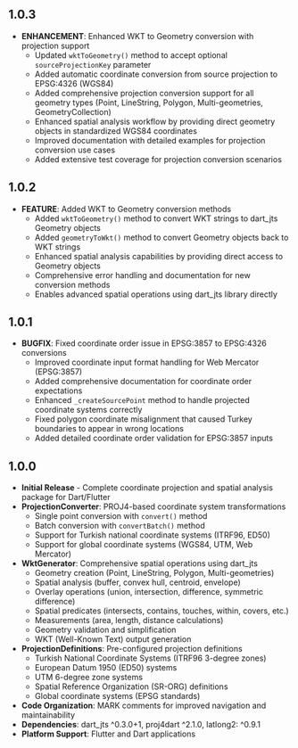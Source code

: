 ## 1.0.3

- **ENHANCEMENT**: Enhanced WKT to Geometry conversion with projection support
  - Updated `wktToGeometry()` method to accept optional `sourceProjectionKey` parameter
  - Added automatic coordinate conversion from source projection to EPSG:4326 (WGS84)
  - Added comprehensive projection conversion support for all geometry types (Point, LineString, Polygon, Multi-geometries, GeometryCollection)
  - Enhanced spatial analysis workflow by providing direct geometry objects in standardized WGS84 coordinates
  - Improved documentation with detailed examples for projection conversion use cases
  - Added extensive test coverage for projection conversion scenarios

## 1.0.2

- **FEATURE**: Added WKT to Geometry conversion methods
  - Added `wktToGeometry()` method to convert WKT strings to dart_jts Geometry objects
  - Added `geometryToWkt()` method to convert Geometry objects back to WKT strings
  - Enhanced spatial analysis capabilities by providing direct access to Geometry objects
  - Comprehensive error handling and documentation for new conversion methods
  - Enables advanced spatial operations using dart_jts library directly

## 1.0.1

- **BUGFIX**: Fixed coordinate order issue in EPSG:3857 to EPSG:4326 conversions
  - Improved coordinate input format handling for Web Mercator (EPSG:3857)
  - Added comprehensive documentation for coordinate order expectations
  - Enhanced `_createSourcePoint` method to handle projected coordinate systems correctly
  - Fixed polygon coordinate misalignment that caused Turkey boundaries to appear in wrong locations
  - Added detailed coordinate order validation for EPSG:3857 inputs

## 1.0.0

- **Initial Release** - Complete coordinate projection and spatial analysis package for Dart/Flutter
- **ProjectionConverter**: PROJ4-based coordinate system transformations
  - Single point conversion with `convert()` method
  - Batch conversion with `convertBatch()` method
  - Support for Turkish national coordinate systems (ITRF96, ED50)
  - Support for global coordinate systems (WGS84, UTM, Web Mercator)
- **WktGenerator**: Comprehensive spatial operations using dart_jts
  - Geometry creation (Point, LineString, Polygon, Multi-geometries)
  - Spatial analysis (buffer, convex hull, centroid, envelope)
  - Overlay operations (union, intersection, difference, symmetric difference)
  - Spatial predicates (intersects, contains, touches, within, covers, etc.)
  - Measurements (area, length, distance calculations)
  - Geometry validation and simplification
  - WKT (Well-Known Text) output generation
- **ProjectionDefinitions**: Pre-configured projection definitions
  - Turkish National Coordinate Systems (ITRF96 3-degree zones)
  - European Datum 1950 (ED50) systems
  - UTM 6-degree zone systems
  - Spatial Reference Organization (SR-ORG) definitions
  - Global coordinate systems (EPSG standards)
- **Code Organization**: MARK comments for improved navigation and maintainability
- **Dependencies**: dart_jts ^0.3.0+1, proj4dart ^2.1.0, latlong2: ^0.9.1
- **Platform Support**: Flutter and Dart applications
